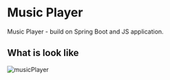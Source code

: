 # Music Player

Music Player - build on Spring Boot and JS application.

## What is look like
![musicPlayer](https://rawcdn.githack.com/AndriiRv/PlayerMusic/1b788697e63e01924989a4b890df8a6ca25bf100/src/main/resources/static/images/toReadmePic.png)


